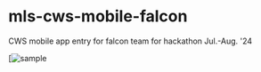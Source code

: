 # mls-cws-mobile-falcon
CWS mobile app entry for falcon team for hackathon Jul.-Aug. '24

[![sample](https://picsum.photos/id/237/200/300)
